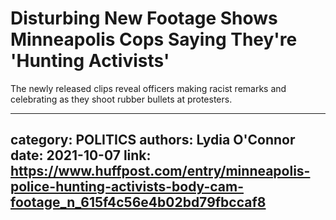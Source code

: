 # Disturbing New Footage Shows Minneapolis Cops Saying They're 'Hunting Activists'

The newly released clips reveal officers making racist remarks and celebrating as they shoot rubber bullets at protesters.

---
category: POLITICS
authors: Lydia O'Connor
date: 2021-10-07
link: https://www.huffpost.com/entry/minneapolis-police-hunting-activists-body-cam-footage_n_615f4c56e4b02bd79fbccaf8
---
